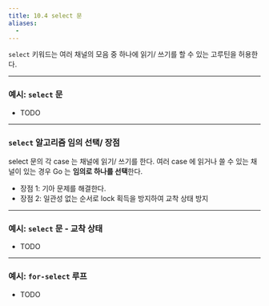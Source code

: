```yaml
---
title: 10.4 select 문
aliases:
  - 
---
```


`select` 키워드는 여러 채널의 모음 중 하나에 읽기/ 쓰기를 할 수 있는 고루틴을 허용한다.

---

### 예시: `select` 문

- TODO

---

### `select` 알고리즘 임의 선택/ 장점

select 문의 각 case 는 채널에 읽기/ 쓰기를 한다.
여러 case 에 읽거나 쓸 수 있는 채널이 있는 경우 Go 는 **임의로 하나를 선택**한다.

- 장점 1: 기아 문제를 해결한다.
- 장점 2: 일관성 없는 순서로 lock 획득을 방지하여 교착 상태 방지

---

### 예시: `select` 문 - 교착 상태

- TODO

---

### 예시: `for-select` 루프

- TODO